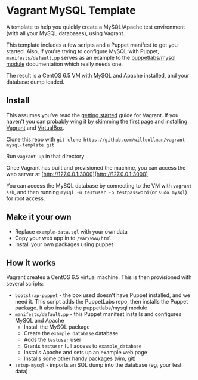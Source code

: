 # Vagrant MySQL Template

A template to help you quickly create a MySQL/Apache test environment (with all your MySQL databases), using Vagrant.

This template includes a few scripts and a Puppet manifest to get you started. 
Also, if you're trying to configure MySQL with Puppet, `manifests/default.pp` serves as an example to the [puppetlabs/mysql module](https://forge.puppetlabs.com/puppetlabs/mysql) documentation which really needs one.

The result is a CentOS 6.5 VM with MySQL and Apache installed, and your database dump loaded.

## Install

This assumes you've read the [getting started][vagrant-gettingstarted] guide for Vagrant. If you haven't you can probably wing it by skimming the first page and installing [Vagrant][vagrant] and [VirtualBox][virtualbox].

[vagrant-gettingstarted]: http://docs.vagrantup.com/v2/getting-started/
[vagrant]: http://www.vagrantup.com
[virtualbox]: https://www.virtualbox.org

Clone this repo with `git clone https://github.com/willdollman/vagrant-mysql-template.git`

Run `vagrant up` in that directory

Once Vagrant has built and provisioned the machine, you can access the web server at [http://127.0.0.1:3000](http://127.0.0.1:3000)

You can access the MySQL database by connecting to the VM with `vagrant ssh`, and then running `mysql -u testuser -p testpassword` (or `sudo mysql`) for root access.

## Make it your own

- Replace `example-data.sql` with your own data
- Copy your web app in to `/var/www/html`
- Install your own packages using puppet

## How it works

Vagrant creates a CentOS 6.5 virtual machine. This is then provisioned with several scripts:

- `bootstrap-puppet` - the box used doesn't have Puppet installed, and we need it. This script adds the PuppetLabs repo, then installs the Puppet package. It also installs the puppetlabs/mysql module
- `manifests/default.pp` - this Puppet manifest installs and configures MySQL and Apache
	- Install the MySQL package
	- Create the `example_database` database
	- Adds the `testuser` user
	- Grants `testuser` full access to `example_database`
	- Installs Apache and sets up an example web page
	- Installs some other handy packages (vim, git)
- `setup-mysql` - imports an SQL dump into the database (eg, your test data)
